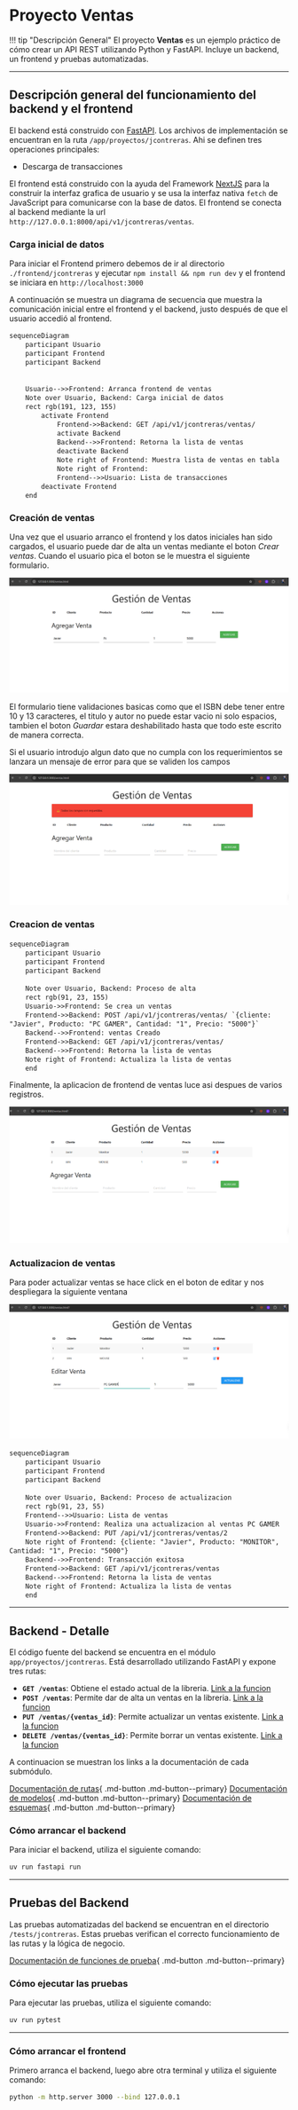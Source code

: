 # Proyecto Ventas


!!! tip "Descripción General"
    El proyecto **Ventas** es un ejemplo práctico de cómo crear un API REST utilizando Python y FastAPI. Incluye un backend, un frontend y pruebas automatizadas.

---

## Descripción general del funcionamiento del backend y el frontend

El backend está construido con [FastAPI](https://fastapi.tiangolo.com/). Los archivos de implementación se encuentran en la ruta `/app/proyectos/jcontreras`. Ahi se definen tres operaciones principales:

- Descarga de transacciones

El frontend está construido con la ayuda del Framework [NextJS](https://nextjs.org/) para la construir la interfaz grafica de usuario y se usa la interfaz nativa `fetch` de JavaScript para comunicarse con la base de datos. El frontend se conecta al backend mediante la url `http://127.0.0.1:8000/api/v1/jcontreras/ventas`.

### Carga inicial de datos


Para iniciar el Frontend primero debemos de ir al directorio `./frontend/jcontreras` y ejecutar `npm install && npm run dev` y el frontend se iniciara en `http://localhost:3000`

A continuación se muestra un diagrama de secuencia que muestra la comunicación inicial entre el frontend y el backend, justo después de que el usuario accedió al frontend.

```mermaid
sequenceDiagram
    participant Usuario
    participant Frontend
    participant Backend


    Usuario-->>Frontend: Arranca frontend de ventas
    Note over Usuario, Backend: Carga inicial de datos
    rect rgb(191, 123, 155)
        activate Frontend
            Frontend->>Backend: GET /api/v1/jcontreras/ventas/
            activate Backend
            Backend-->>Frontend: Retorna la lista de ventas
            deactivate Backend
            Note right of Frontend: Muestra lista de ventas en tabla
            Note right of Frontend: 
            Frontend-->>Usuario: Lista de transacciones
        deactivate Frontend
    end
```

### Creación de ventas

Una vez que el usuario arranco el frontend y los datos iniciales han sido cargados, el usuario puede dar de alta un ventas mediante el boton *Crear ventas*. Cuando el usuario pica el boton se le muestra el siguiente formulario.


![Captura de pantalla del formulario de ventas](image.png)

El formulario tiene validaciones basicas como que el ISBN debe tener entre 10 y 13 caracteres, el titulo y autor no puede estar vacio ni solo espacios, tambien el boton *Guardar* estara deshabilitado hasta que todo este escrito de manera correcta.


Si el usuario introdujo algun dato que no cumpla con los requerimientos se lanzara un mensaje de error para que se validen los campos


![Captura de pantalla del frontend con mensaje de error](image-1.png)

### Creacion de ventas

```mermaid
sequenceDiagram
    participant Usuario
    participant Frontend
    participant Backend

    Note over Usuario, Backend: Proceso de alta
    rect rgb(91, 23, 155)
    Usuario->>Frontend: Se crea un ventas
    Frontend->>Backend: POST /api/v1/jcontreras/ventas/ `{cliente: "Javier", Producto: "PC GAMER", Cantidad: "1", Precio: "5000"}`
    Backend-->>Frontend: ventas Creado
    Frontend->>Backend: GET /api/v1/jcontreras/ventas/
    Backend-->>Frontend: Retorna la lista de ventas
    Note right of Frontend: Actualiza la lista de ventas
    end
```

Finalmente, la aplicacion de frontend de ventas luce asi despues de varios registros.


![Captura de pantalla despues de varias altas](image-2.png)

### Actualizacion de ventas

Para poder actualizar ventas se hace click en el boton de editar y nos despliegara la siguiente ventana

![Modal de modificar ventas](image-3.png)

```mermaid
sequenceDiagram
    participant Usuario
    participant Frontend
    participant Backend

    Note over Usuario, Backend: Proceso de actualizacion
    rect rgb(91, 23, 55)
    Frontend-->>Usuario: Lista de ventas
    Usuario->>Frontend: Realiza una actualizacion al ventas PC GAMER
    Frontend->>Backend: PUT /api/v1/jcontreras/ventas/2
    Note right of Frontend: {cliente: "Javier", Producto: "MONITOR", Cantidad: "1", Precio: "5000"}
    Backend-->>Frontend: Transacción exitosa
    Frontend->>Backend: GET /api/v1/jcontreras/ventas
    Backend-->>Frontend: Retorna la lista de ventas
    Note right of Frontend: Actualiza la lista de ventas
    end
```


---

## Backend - Detalle

El código fuente del backend se encuentra en el módulo `app/proyectos/jcontreras`. Está desarrollado utilizando FastAPI y expone tres rutas:

- **`GET /ventas`**: Obtiene el estado actual de la libreria. [Link a la funcion](backend.md#app.proyectos.jcontreras.routes.get_ventas)
- **`POST /ventas`**: Permite dar de alta un ventas en la libreria. [Link a la funcion](backend.md#app.proyectos.jcontreras.routes.create_ventas)
- **`PUT /ventas/{ventas_id}`**: Permite actualizar un ventas existente. [Link a la funcion](backend.md#app.proyectos.jcontreras.routes.update_ventas)
- **`DELETE /ventas/{ventas_id}`**: Permite borrar un ventas existente. [Link a la funcion](backend.md#app.proyectos.jcontreras.routes.delete_ventas)

A continuacion se muestran los links a la documentación de cada submódulo.

[Documentación de rutas](autodocs.md#routes){ .md-button .md-button--primary}
[Documentación de modelos](autodocs.md#models){ .md-button .md-button--primary}
[Documentación de esquemas](autodocs.md#schemas){ .md-button .md-button--primary}


### Cómo arrancar el backend

Para iniciar el backend, utiliza el siguiente comando:

```bash
uv run fastapi run
```

---

## Pruebas del Backend

Las pruebas automatizadas del backend se encuentran en el directorio `/tests/jcontreras`. Estas pruebas verifican el correcto funcionamiento de las rutas y la lógica de negocio.

[Documentación de funciones de prueba](tests.md){ .md-button .md-button--primary}

### Cómo ejecutar las pruebas
Para ejecutar las pruebas, utiliza el siguiente comando:

```bash
uv run pytest
```

---

### Cómo arrancar el frontend

Primero arranca el backend, luego abre otra terminal y utiliza el siguiente comando:

```bash
python -m http.server 3000 --bind 127.0.0.1
```

